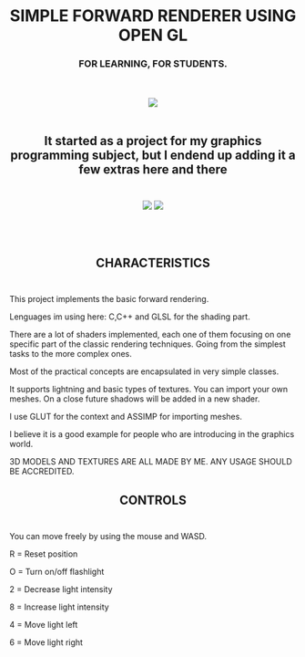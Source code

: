 <H1 ALIGN="CENTER">SIMPLE FORWARD RENDERER USING OPEN GL</H1>
<H3 ALIGN="CENTER">FOR LEARNING, FOR STUDENTS.</H3>
<p align="center"> 
 <br> 
    </br>

  <img src=https://user-images.githubusercontent.com/79087129/149583797-9c4f7c4e-a849-4e47-a69c-1e5ba857a72b.png>
   <br> 
    </br>
  <h2 align="center">It started as a project for my graphics programming subject, but I endend up adding it a few extras here and there<br> 
    </br></h2>
     <p align="center"> 
<img src=https://user-images.githubusercontent.com/79087129/149587092-5d0acb62-d3a0-495b-8606-601e808f2ffc.gif>
   <img src=https://user-images.githubusercontent.com/79087129/149584327-379ef1c6-e9bc-435a-9141-c609ab995be9.gif>
</P>
     <br> 
    </br>
 </p>
 <p>
   <h2 align="center">CHARACTERISTICS<br> 
    </br></h2>
    
  This project implements the basic forward rendering.  
    
  Lenguages im using here: C,C++ and GLSL for the shading part.
  
  There are a lot of shaders implemented, each one of them focusing on one specific part of the classic rendering techniques. Going from the simplest tasks to the more complex ones.
  
  Most of the practical concepts are encapsulated in  very simple classes. 
  
  It supports lightning and basic types of textures. You can import your own meshes. On a close future shadows will be added in a new shader.
  
  I use GLUT for the context and ASSIMP for importing meshes.
  
  I believe it is a good example for people who are introducing in the graphics world.
  
  3D MODELS AND TEXTURES ARE ALL MADE BY ME. ANY USAGE SHOULD BE ACCREDITED.
  </p>
 <p>
   <h2 align="center">CONTROLS<br> 
    </br></h2>
    
  You can move freely by using the mouse and WASD.
  
  R = Reset position
  
  O = Turn on/off flashlight
  
  2 = Decrease light intensity

  
  8 = Increase light intensity
  
  4 = Move light left
  
  6 = Move light right
  
  
  </p>  


